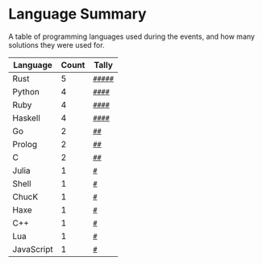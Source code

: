 # Language Summary

A table of programming languages used during the events, and how many solutions they were used for.

| Language | Count | Tally |
| --- | --- | --- |
| Rust | 5 | [`#`](../2019/day_02.rs)[`#`](../2020/day_08.rs)[`#`](../2020/day_11.rs)[`#`](../2020/day_17.rs)[`#`](../2020/day_19.rs) |
| Python | 4 | [`#`](../2020/day_05.py)[`#`](../2020/day_09.py)[`#`](../2020/day_10.py)[`#`](../2020/day_23.py) |
| Ruby | 4 | [`#`](../2020/day_02.rb)[`#`](../2020/day_14.rb)[`#`](../2020/day_16.rb)[`#`](../2020/day_21.rb) |
| Haskell | 4 | [`#`](../2019/day_01.hs)[`#`](../2020/day_04.hs)[`#`](../2020/day_06.hs)[`#`](../2020/day_18.hs) |
| Go | 2 | [`#`](../2020/day_24.go)[`#`](../2021/day_04.go) |
| Prolog | 2 | [`#`](../2020/day_07.pl)[`#`](../2021/day_03.pl) |
| C | 2 | [`#`](../2020/day_03.c)[`#`](../2020/day_12.c) |
| Julia | 1 | [`#`](../2021/day_05.jl) |
| Shell | 1 | [`#`](../2021/day_02.sh) |
| ChucK | 1 | [`#`](../2021/day_01.ck) |
| Haxe | 1 | [`#`](../2020/day_22.hx) |
| C++ | 1 | [`#`](../2020/day_15.cpp) |
| Lua | 1 | [`#`](../2020/day_13.lua) |
| JavaScript | 1 | [`#`](../2020/day_01.js) |
